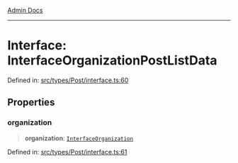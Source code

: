 [Admin Docs](/)

***

# Interface: InterfaceOrganizationPostListData

Defined in: [src/types/Post/interface.ts:60](https://github.com/PalisadoesFoundation/talawa-admin/blob/main/src/types/Post/interface.ts#L60)

## Properties

### organization

> **organization**: [`InterfaceOrganization`](types\Post\interface\README\interfaces\InterfaceOrganization.md)

Defined in: [src/types/Post/interface.ts:61](https://github.com/PalisadoesFoundation/talawa-admin/blob/main/src/types/Post/interface.ts#L61)
